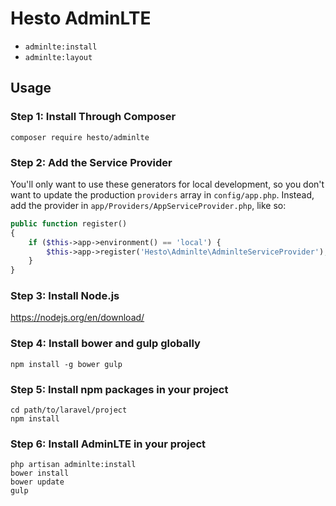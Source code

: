# Hesto AdminLTE

- `adminlte:install`
- `adminlte:layout`

## Usage

### Step 1: Install Through Composer

```
composer require hesto/adminlte
```

### Step 2: Add the Service Provider

You'll only want to use these generators for local development, so you don't want to update the production  `providers` array in `config/app.php`. Instead, add the provider in `app/Providers/AppServiceProvider.php`, like so:

```php
public function register()
{
	if ($this->app->environment() == 'local') {
		$this->app->register('Hesto\Adminlte\AdminlteServiceProvider');
	}
}
```

### Step 3: Install Node.js

https://nodejs.org/en/download/

### Step 4: Install bower and gulp globally

```
npm install -g bower gulp
```

### Step 5: Install npm packages in your project

```
cd path/to/laravel/project
npm install
```

### Step 6: Install AdminLTE in your project

```
php artisan adminlte:install
bower install
bower update
gulp
```